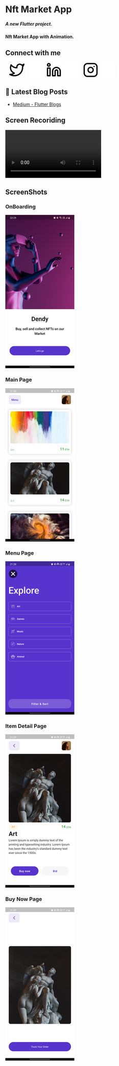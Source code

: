 # Nft Market App

##### A new Flutter project.
#### Nft Market App with Animation.

## Connect with me
&nbsp;&nbsp;
[![website](./img/twitter-light.svg)](https://twitter.com/mrtkarakis#gh-light-mode-only)
[![website](./img/twitter-dark.svg)](https://twitter.com/mrtkarakis#gh-dark-mode-only)
&nbsp;&nbsp;
[![website](./img/linkedin-light.svg)](https://www.linkedin.com/in/mert-karakış-60622320a/#gh-light-mode-only)
[![website](./img/linkedin-dark.svg)](https://www.linkedin.com/in/mert-karakış-60622320a/#gh-dark-mode-only)
&nbsp;&nbsp;
[![website](./img/instagram-light.svg)](https://www.instagram.com/mrtkarakis/#gh-light-mode-only)
[![website](./img/instagram-dark.svg)](https://www.instagram.com/mrtkarakis/#gh-dark-mode-only)


## 📕 Latest Blog Posts

<!-- BLOG-POST-LIST:START -->
- [Medium - Flutter Blogs](https://mrtkarakis.medium.com)

## Screen Recoriding
![Video Link](https://user-images.githubusercontent.com/81350823/156838435-fb448917-3a22-41db-bae2-2f6aafc17cd1.mp4)

## ScreenShots
### OnBoarding
![](github/images/onBoarding.png)
### Main Page
![](github/images/main_page.png)
### Menu Page
![](github/images/menu_page.png)
### Item Detail Page
![](github/images/item_detail_page.png)
### Buy Now Page
![](github/images/buy_now_page.png)



